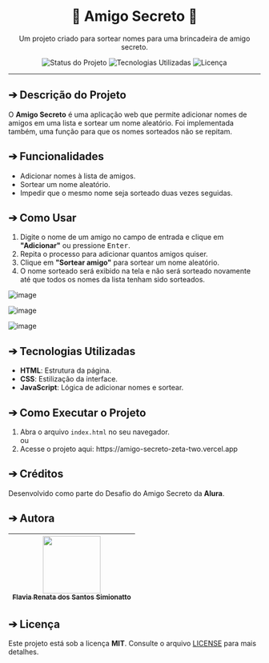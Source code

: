 <h1 align="center">🎁 Amigo Secreto 🎁</h1>

<p align="center">
  Um projeto criado para sortear nomes para uma brincadeira de amigo secreto.
</p>

<p align="center">
  <img src="https://img.shields.io/badge/Status-Concluído-brightgreen" alt="Status do Projeto">
  <img src="https://img.shields.io/badge/Tecnologias-HTML%2C%20CSS%2C%20JavaScript-blue" alt="Tecnologias Utilizadas">
  <img src="https://img.shields.io/badge/Licença-MIT-green" alt="Licença">
</p>

---

<h2>➔ Descrição do Projeto</h2>

<p>
  O <strong>Amigo Secreto</strong> é uma aplicação web que permite adicionar nomes de amigos em uma lista e sortear um nome aleatório. Foi implementada também, uma função para que os nomes sorteados não se repitam.
</p>



<h2>➔ Funcionalidades</h2>

<ul>
  <li> Adicionar nomes à lista de amigos.</li>
  <li> Sortear um nome aleatório.</li>
  <li> Impedir que o mesmo nome seja sorteado duas vezes seguidas.</li>
</ul>



<h2>➔ Como Usar</h2>

<ol>
  <li>Digite o nome de um amigo no campo de entrada e clique em <strong>"Adicionar"</strong> ou pressione <kbd>Enter</kbd>.</li>
  <li>Repita o processo para adicionar quantos amigos quiser.</li>
  <li>Clique em <strong>"Sortear amigo"</strong> para sortear um nome aleatório.</li>
  <li>O nome sorteado será exibido na tela e não será sorteado novamente até que todos os nomes da lista tenham sido sorteados.</li>
</ol>

![image](https://github.com/user-attachments/assets/4724519a-b192-4ecc-8838-d7ad3df50e2c)

![image](https://github.com/user-attachments/assets/859a3d4e-c236-4719-be93-0a0b263401c6)

![image](https://github.com/user-attachments/assets/ca26b317-bc9a-48a8-97e4-aa31c7a63791)



<h2>➔ Tecnologias Utilizadas</h2>

<ul>
  <li><strong>HTML</strong>: Estrutura da página.</li>
  <li><strong>CSS</strong>: Estilização da interface.</li>
  <li><strong>JavaScript</strong>: Lógica de adicionar nomes e sortear.</li>
</ul>



<h2>➔ Como Executar o Projeto</h2>

<ol>
  <li> Abra o arquivo <code>index.html</code> no seu navegador.</li>
  ou
  <li>Acesse o projeto aqui: https://amigo-secreto-zeta-two.vercel.app </li>
</ol>



<h2>➔ Créditos</h2>

<p>
  Desenvolvido como parte do Desafio do Amigo Secreto da <strong>Alura</strong>.
</p>



<h2>➔ Autora</h2>

| [<img loading="lazy" src="https://avatars.githubusercontent.com/u/151675181?s=400&u" width=115><br><sub>Flavia Renata dos Santos Simionatto</sub>](https://github.com/flaviasimionatto) |
| :---: |



<h2>➔ Licença</h2>

<p>
  Este projeto está sob a licença <strong>MIT</strong>. Consulte o arquivo <a href="LICENSE">LICENSE</a> para mais detalhes.
</p>
